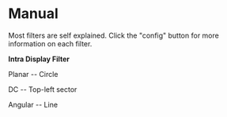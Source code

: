 Manual
======

Most filters are self explained. Click the "config" button for more information on each filter.


**Intra Display Filter**

Planar  -- Circle

DC	    -- Top-left sector

Angular -- Line

